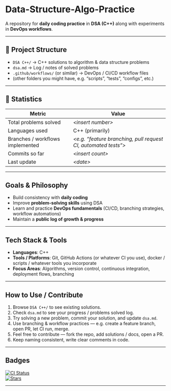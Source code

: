 # Data-Structure-Algo-Practice

A repository for **daily coding practice** in **DSA (C++)** along with experiments in **DevOps workflows**.

---

## 📂 Project Structure

- `DSA C++/` → C++ solutions to algorithm & data structure problems  
- `dsa.md` → Log / notes of solved problems  
- `.github/workflows/` (or similar) → DevOps / CI/CD workflow files  
- (other folders you might have, e.g. “scripts”, “tests”, “configs”, etc.)

---

## 🚀 Statistics

| Metric | Value |
|---|---|
| Total problems solved | *\<insert number\>* |
| Languages used | C++ (primarily) |
| Branches / workflows implemented | *\<e.g. “feature branching, pull request CI, automated tests”\>* |
| Commits so far | *\<insert count\>* |
| Last update | *\<date\>* |

---

## Goals & Philosophy

- Build consistency with **daily coding**  
- Improve **problem-solving skills** using DSA  
- Learn and practice **DevOps fundamentals** (CI/CD, branching strategies, workflow automations)  
- Maintain a **public log of growth & progress**

---

## Tech Stack & Tools

- **Languages**: C++  
- **Tools / Platforms**: Git, GitHub Actions (or whatever CI you use), docker / scripts / whatever tools you incorporate  
- **Focus Areas**: Algorithms, version control, continuous integration, deployment flows, branching

---

## How to Use / Contribute

1. Browse `DSA C++/` to see existing solutions.  
2. Check `dsa.md` to see your progress / problems solved log.  
3. Try solving a new problem, commit your solution, and update `dsa.md`.  
4. Use branching & workflow practices — e.g. create a feature branch, open PR, let CI run, merge.  
5. Feel free to contribute — fork the repo, add solutions / docs, open a PR.  
6. Keep naming consistent, write clear comments in code.

---

## Badges

[![CI Status](https://github.com/wazmiali/Data-Structure-Algo-Practice/actions/workflows/ci.yml/badge.svg)](https://github.com/wazmiali/Data-Structure-Algo-Practice/actions)  
[![Stars](https://img.shields.io/github/stars/wazmiali/Data-Structure-Algo-Practice)](https://github.com/wazmiali/Data-Structure-Algo-Practice/stargazers)

---
